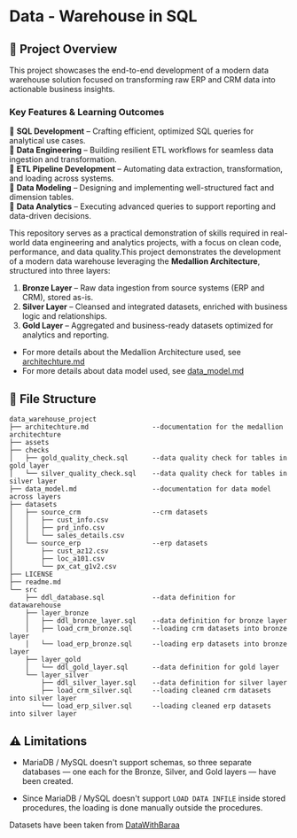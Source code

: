 # Data - Warehouse in SQL

## 📖 Project Overview

This project showcases the end-to-end development of a modern data warehouse solution focused on transforming raw ERP and CRM data into actionable business insights.

###  Key Features & Learning Outcomes

🔹 **SQL Development** – Crafting efficient, optimized SQL queries for analytical use cases.  
🔹 **Data Engineering** – Building resilient ETL workflows for seamless data ingestion and transformation.  
🔹 **ETL Pipeline Development** – Automating data extraction, transformation, and loading across systems.  
🔹 **Data Modeling** – Designing and implementing well-structured fact and dimension tables.  
🔹 **Data Analytics** – Executing advanced queries to support reporting and data-driven decisions.

This repository serves as a practical demonstration of skills required in real-world data engineering and analytics projects, with a focus on clean code, performance, and data quality.This project demonstrates the development of a modern data warehouse leveraging the **Medallion Architecture**, structured into three layers:

1. **Bronze Layer** – Raw data ingestion from source systems (ERP and CRM), stored as-is.
2. **Silver Layer** – Cleansed and integrated datasets, enriched with business logic and relationships.
3. **Gold Layer** – Aggregated and business-ready datasets optimized for analytics and reporting.

- For more details about the Medallion Architecture used, see [architechture.md](https://github.com/ethereumvd/data-warehouse/blob/main/architechture.md) 
- For more details about data model used, see [data_model.md](https://github.com/ethereumvd/data-warehouse/blob/main/data_model.md)


## 📂 File Structure
```
data_warehouse_project
├── architechture.md                --documentation for the medallion architechture 
├── assets
├── checks
│   ├── gold_quality_check.sql      --data quality check for tables in gold layer
│   └── silver_quality_check.sql    --data quality check for tables in silver layer
├── data_model.md                   --documentation for data model across layers
├── datasets                        
│   ├── source_crm                  --crm datasets
│   │   ├── cust_info.csv   
│   │   ├── prd_info.csv
│   │   └── sales_details.csv
│   └── source_erp                  --erp datasets
│       ├── cust_az12.csv
│       ├── loc_a101.csv
│       └── px_cat_g1v2.csv
├── LICENSE
├── readme.md                          
└── src
    ├── ddl_database.sql            --data definition for datawarehouse
    ├── layer_bronze
    │   ├── ddl_bronze_layer.sql    --data definition for bronze layer
    │   ├── load_crm_bronze.sql     --loading crm datasets into bronze layer
    │   └── load_erp_bronze.sql     --loading erp datasets into bronze layer
    ├── layer_gold
    │   └── ddl_gold_layer.sql      --data definition for gold layer
    └── layer_silver
        ├── ddl_silver_layer.sql    --data definition for silver layer
        ├── load_crm_silver.sql     --loading cleaned crm datasets into silver layer
        └── load_erp_silver.sql     --loading cleaned erp datasets into silver layer

```
## ⚠️  Limitations  

- MariaDB / MySQL doesn't support schemas, so three separate databases — one each for the Bronze, Silver, and Gold layers — have been created.

- Since MariaDB / MySQL doesn't support `LOAD DATA INFILE` inside stored procedures, the loading is done manually outside the procedures.

Datasets have been taken from [DataWithBaraa](https://www.datawithbaraa.com/wp-content/uploads/2025/01/sql-data-warehouse-project.zip)

